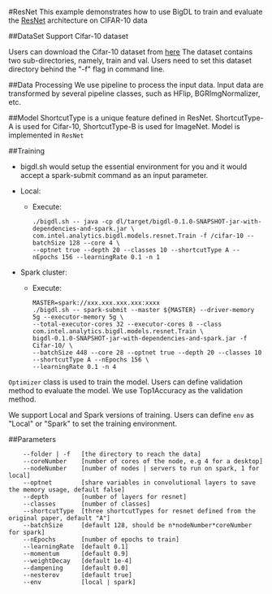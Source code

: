 #ResNet
This example demonstrates how to use BigDL to train and evaluate the [ResNet](https://arxiv.org/abs/1512.03385) architecture on CIFAR-10 data

##DataSet
Support Cifar-10 dataset

Users can download the Cifar-10 dataset from [here](https://www.cs.toronto.edu/~kriz/cifar.html)
The dataset contains two sub-directories, namely, train and val. Users need to set this dataset directory behind the "-f" flag in command line.


##Data Processing
We use pipeline to process the input data.
Input data are transformed by several pipeline classes, such as HFlip, BGRImgNormalizer, etc.

##Model
ShortcutType is a unique feature defined in ResNet. ShortcutType-A is used for Cifar-10, ShortcutType-B is used for ImageNet.
Model is implemented in <code>ResNet</code>

##Training
* bigdl.sh would setup the essential environment for you and it would accept a spark-submit command as an input parameter.

* Local:
    * Execute:

        ```shell
        ./bigdl.sh -- java -cp dl/target/bigdl-0.1.0-SNAPSHOT-jar-with-dependencies-and-spark.jar \
        com.intel.analytics.bigdl.models.resnet.Train -f /cifar-10 --batchSize 128 --core 4 \
        --optnet true --depth 20 --classes 10 --shortcutType A --nEpochs 156 --learningRate 0.1 -n 1
        ```
* Spark cluster:
    * Execute:

        ```shell
        MASTER=spark://xxx.xxx.xxx.xxx:xxxx
        ./bigdl.sh -- spark-submit --master ${MASTER} --driver-memory 5g --executor-memory 5g \
        --total-executor-cores 32 --executor-cores 8 --class com.intel.analytics.bigdl.models.resnet.Train \
        bigdl-0.1.0-SNAPSHOT-jar-with-dependencies-and-spark.jar -f Cifar-10/ \
        --batchSize 448 --core 28 --optnet true --depth 20 --classes 10 --shortcutType A --nEpochs 156 \
        --learningRate 0.1 -n 4
        ```

<code>Optimizer</code> class is used to train the model. Users can define validation method to evaluate the model. We use Top1Accuracy as the validation method.

We support Local and Spark versions of training. Users can define <code>env</code> as "Local" or "Spark" to set the training environment.

##Parameters
```
    --folder | -f   [the directory to reach the data]
    --coreNumber    [number of cores of the node, e.g 4 for a desktop]
    --nodeNumber    [number of nodes | servers to run on spark, 1 for local]
    --optnet        [share variables in convolutional layers to save the memory usage, default false]
    --depth         [number of layers for resnet]
    --classes       [number of classes]
    --shortcutType  [three shortcutTypes for resnet defined from the original paper, default "A"]
    --batchSize     [default 128, should be n*nodeNumber*coreNumber for spark]
    --nEpochs       [number of epochs to train]
    --learningRate  [default 0.1]
    --momentum      [default 0.9]
    --weightDecay   [default 1e-4]
    --dampening     [default 0.0]
    --nesterov      [default true]
    --env           [local | spark]
```
